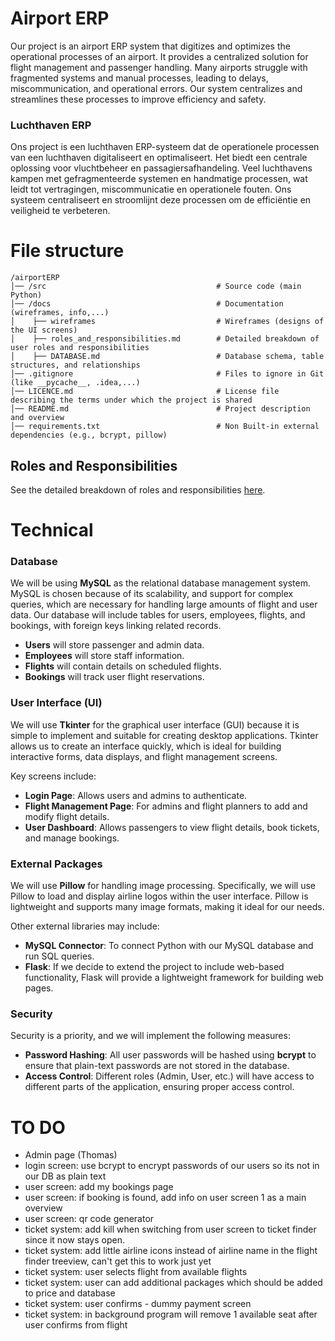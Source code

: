 # Airport ERP
Our project is an airport ERP system that digitizes and optimizes the operational processes of an airport. It provides a centralized solution for flight management and passenger handling. Many airports struggle with fragmented systems and manual processes, leading to delays, miscommunication, and operational errors. Our system centralizes and streamlines these processes to improve efficiency and safety.

### Luchthaven ERP
Ons project is een luchthaven ERP-systeem dat de operationele processen van een luchthaven digitaliseert en optimaliseert.
Het biedt een centrale oplossing voor vluchtbeheer en passagiersafhandeling.
Veel luchthavens kampen met gefragmenteerde systemen en handmatige processen, wat leidt tot vertragingen, miscommunicatie en operationele fouten.
Ons systeem centraliseert en stroomlijnt deze processen om de efficiëntie en veiligheid te verbeteren.

# File structure
```
/airportERP
│── /src                                      # Source code (main Python)
│── /docs                                     # Documentation (wireframes, info,...)
│    ├── wireframes                           # Wireframes (designs of the UI screens)
│    ├── roles_and_responsibilities.md        # Detailed breakdown of user roles and responsibilities
│    ├── DATABASE.md                          # Database schema, table structures, and relationships
│── .gitignore                                # Files to ignore in Git (like __pycache__, .idea,...)
│── LICENCE.md                                # License file describing the terms under which the project is shared
│── README.md                                 # Project description and overview
│── requirements.txt                          # Non Built-in external dependencies (e.g., bcrypt, pillow)
```
## Roles and Responsibilities
See the detailed breakdown of roles and responsibilities [here](docs/roles_and_responsibilities.md).

# Technical
### Database
We will be using **MySQL** as the relational database management system. MySQL is chosen because of its scalability, and support for complex queries, which are necessary for handling large amounts of flight and user data. Our database will include tables for users, employees, flights, and bookings, with foreign keys linking related records.

- **Users** will store passenger and admin data.
- **Employees** will store staff information.
- **Flights** will contain details on scheduled flights.
- **Bookings** will track user flight reservations.

### User Interface (UI)
We will use **Tkinter** for the graphical user interface (GUI) because it is simple to implement and suitable for creating desktop applications. Tkinter allows us to create an interface quickly, which is ideal for building interactive forms, data displays, and flight management screens.

Key screens include:
- **Login Page**: Allows users and admins to authenticate.
- **Flight Management Page**: For admins and flight planners to add and modify flight details.
- **User Dashboard**: Allows passengers to view flight details, book tickets, and manage bookings.

### External Packages
We will use **Pillow** for handling image processing. Specifically, we will use Pillow to load and display airline logos within the user interface. Pillow is lightweight and supports many image formats, making it ideal for our needs.

Other external libraries may include:
- **MySQL Connector**: To connect Python with our MySQL database and run SQL queries.
- **Flask**: If we decide to extend the project to include web-based functionality, Flask will provide a lightweight framework for building web pages.

### Security
Security is a priority, and we will implement the following measures:
- **Password Hashing**: All user passwords will be hashed using **bcrypt** to ensure that plain-text passwords are not stored in the database.
- **Access Control**: Different roles (Admin, User, etc.) will have access to different parts of the application, ensuring proper access control.


# TO DO
- Admin page (Thomas)
- login screen: use bcrypt to encrypt passwords of our users so its not in our DB as plain text
- user screen: add my bookings page
- user screen: if booking is found, add info on user screen 1 as a main overview
- user screen: qr code generator
- ticket system: add kill when switching from user screen to ticket finder since it now stays open.
- ticket system: add little airline icons instead of airline name in the flight finder treeview, can't get this to work just yet
- ticket system: user selects flight from available flights
- ticket system: user can add additional packages which should be added to price and database
- ticket system: user confirms - dummy payment screen
- ticket system: in background program will remove 1 available seat after user confirms from flight
  
